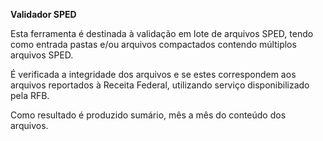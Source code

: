 **Validador SPED** 

Esta ferramenta é destinada à validação em lote de arquivos SPED, tendo como entrada pastas e/ou arquivos compactados contendo múltiplos arquivos SPED.

É verificada a integridade dos arquivos e se estes correspondem aos arquivos reportados à Receita Federal, utilizando serviço disponibilizado pela RFB.

Como resultado é produzido sumário, mês a mês do conteúdo dos arquivos.
